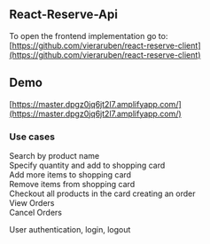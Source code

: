 ## React-Reserve-Api

To open the frontend implementation go to: [https://github.com/vieraruben/react-reserve-client](https://github.com/vieraruben/react-reserve-client)

## Demo

[https://master.dpgz0jq6jt2l7.amplifyapp.com/](https://master.dpgz0jq6jt2l7.amplifyapp.com/)

### Use cases

Search by product name <br />
Specify quantity and add to shopping card <br />
Add more items to shopping card <br />
Remove items from shopping card <br />
Checkout all products in the card creating an order <br />
View Orders <br />
Cancel Orders <br />

User authentication, login, logout <br />

